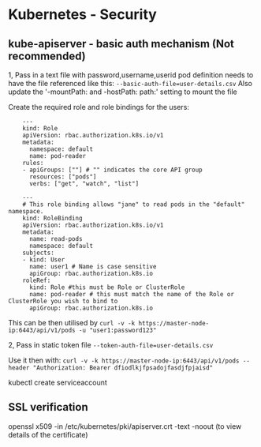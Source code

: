 # Kubernetes - Security

## kube-apiserver - basic auth mechanism (Not recommended)
1, Pass in a text file with password,username,userid
pod definition needs to have the file referenced like this:
`--basic-auth-file=user-details.csv`
Also update the '-mountPath: and -hostPath: path:' setting to mount the file

Create the required role and role bindings for the users:
```
    ---
    kind: Role
    apiVersion: rbac.authorization.k8s.io/v1
    metadata:
      namespace: default
      name: pod-reader
    rules:
    - apiGroups: [""] # "" indicates the core API group
      resources: ["pods"]
      verbs: ["get", "watch", "list"]
     
    ---
    # This role binding allows "jane" to read pods in the "default" namespace.
    kind: RoleBinding
    apiVersion: rbac.authorization.k8s.io/v1
    metadata:
      name: read-pods
      namespace: default
    subjects:
    - kind: User
      name: user1 # Name is case sensitive
      apiGroup: rbac.authorization.k8s.io
    roleRef:
      kind: Role #this must be Role or ClusterRole
      name: pod-reader # this must match the name of the Role or ClusterRole you wish to bind to
      apiGroup: rbac.authorization.k8s.io
```

This can be then utilised by 
`curl -v -k https://master-node-ip:6443/api/v1/pods -u "user1:password123"`

2, Pass in static token file
`--token-auth-file=user-details.csv`

Use it then with:
`curl -v -k https://master-node-ip:6443/api/v1/pods --header "Authorization: Bearer dfiodlkjfpsadojfasdjfpjaisd"`

kubectl create serviceaccount

## SSL verification
openssl x509 -in /etc/kubernetes/pki/apiserver.crt -text -noout  (to view details of the certificate)
